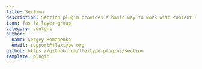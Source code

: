 ```yaml
---
title: Section
description: Section plugin provides a basic way to work with content sections.
icon: fas fa-layer-group
category: content
author:
  name: Sergey Romanenko
  email: support@flextype.org
github: https://github.com/flextype-plugins/section
template: plugin
---
```


